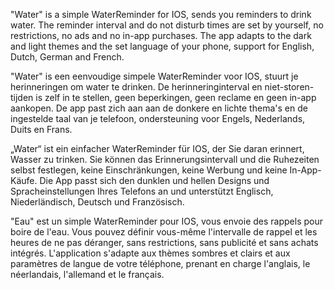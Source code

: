 "Water" is a simple WaterReminder for IOS, sends you reminders to drink water. The reminder interval and do not disturb times are set by yourself, no restrictions, no ads and no in-app purchases. 
The app adapts to the dark and light themes and the set language of your phone, support for English, Dutch, German and French.


"Water" is een eenvoudige simpele WaterReminder voor IOS, stuurt je herinneringen om water te drinken. De herinneringinterval en niet-storen-tijden is zelf in te stellen, geen beperkingen, geen reclame en geen in-app aankopen.
De app past zich aan aan de donkere en lichte thema's en de ingestelde taal van je telefoon, ondersteuning voor Engels, Nederlands, Duits en Frans.

„Water“ ist ein einfacher WaterReminder für IOS, der Sie daran erinnert, Wasser zu trinken. Sie können das Erinnerungsintervall und die Ruhezeiten selbst festlegen, keine Einschränkungen, keine Werbung und keine In-App-Käufe.
Die App passt sich den dunklen und hellen Designs und Spracheinstellungen Ihres Telefons an und unterstützt Englisch, Niederländisch, Deutsch und Französisch.


"Eau" est un simple WaterReminder pour IOS, vous envoie des rappels pour boire de l'eau. Vous pouvez définir vous-même l'intervalle de rappel et les heures de ne pas déranger, sans restrictions, sans publicité et sans achats intégrés.
L'application s'adapte aux thèmes sombres et clairs et aux paramètres de langue de votre téléphone, prenant en charge l'anglais, le néerlandais, l'allemand et le français.
 
